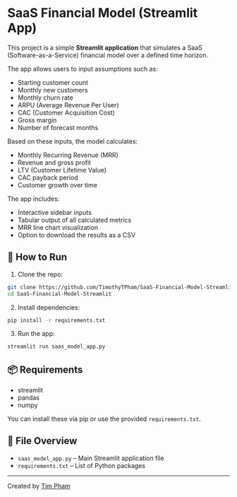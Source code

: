 # SaaS Financial Model (Streamlit App)

This project is a simple **Streamlit application** that simulates a SaaS (Software-as-a-Service) financial model over a defined time horizon.

The app allows users to input assumptions such as:
- Starting customer count
- Monthly new customers
- Monthly churn rate
- ARPU (Average Revenue Per User)
- CAC (Customer Acquisition Cost)
- Gross margin
- Number of forecast months

Based on these inputs, the model calculates:
- Monthly Recurring Revenue (MRR)
- Revenue and gross profit
- LTV (Customer Lifetime Value)
- CAC payback period
- Customer growth over time

The app includes:
- Interactive sidebar inputs
- Tabular output of all calculated metrics
- MRR line chart visualization
- Option to download the results as a CSV

## 🚀 How to Run

1. Clone the repo:
```bash
git clone https://github.com/TimothyTPham/SaaS-Financial-Model-Streamlit.git
cd SaaS-Financial-Model-Streamlit
```

2. Install dependencies:
```bash
pip install -r requirements.txt
```

3. Run the app:
```bash
streamlit run saas_model_app.py
```

## 📦 Requirements
- streamlit
- pandas
- numpy

You can install these via pip or use the provided `requirements.txt`.

## 📄 File Overview
- `saas_model_app.py` – Main Streamlit application file
- `requirements.txt` – List of Python packages

---

Created by [Tim Pham](https://github.com/TimothyTPham)
